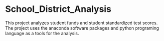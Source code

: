 # School_District_Analysis
This project analyzes student funds and student standardized test scores. The project uses the anaconda software packages and python programing language as a tools for the analysis.

